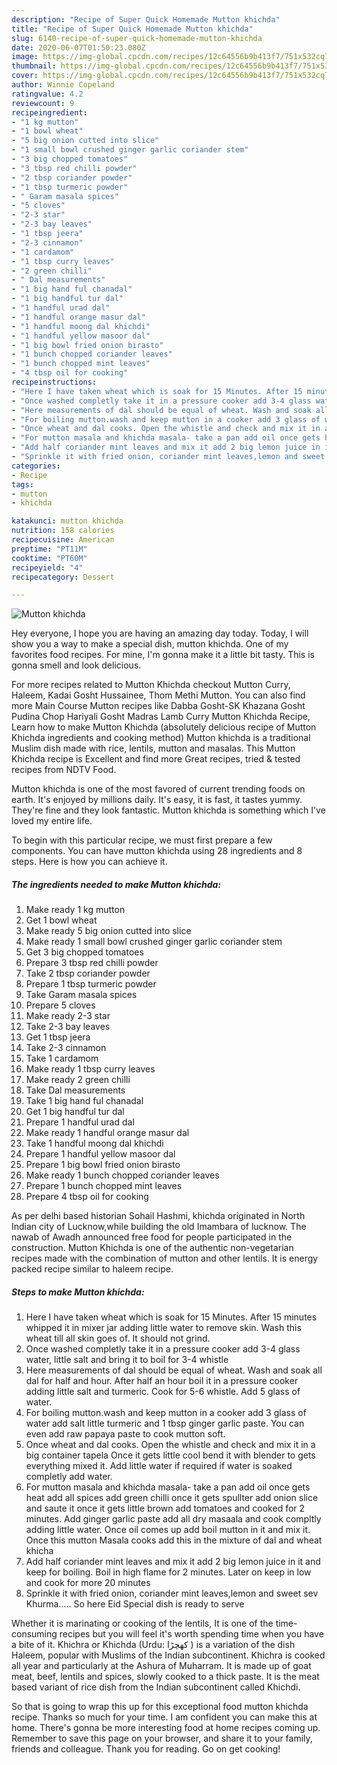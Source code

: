 ```yaml
---
description: "Recipe of Super Quick Homemade Mutton khichda"
title: "Recipe of Super Quick Homemade Mutton khichda"
slug: 6140-recipe-of-super-quick-homemade-mutton-khichda
date: 2020-06-07T01:50:23.080Z
image: https://img-global.cpcdn.com/recipes/12c64556b9b413f7/751x532cq70/mutton-khichda-recipe-main-photo.jpg
thumbnail: https://img-global.cpcdn.com/recipes/12c64556b9b413f7/751x532cq70/mutton-khichda-recipe-main-photo.jpg
cover: https://img-global.cpcdn.com/recipes/12c64556b9b413f7/751x532cq70/mutton-khichda-recipe-main-photo.jpg
author: Winnie Copeland
ratingvalue: 4.2
reviewcount: 9
recipeingredient:
- "1 kg mutton"
- "1 bowl wheat"
- "5 big onion cutted into slice"
- "1 small bowl crushed ginger garlic coriander stem"
- "3 big chopped tomatoes"
- "3 tbsp red chilli powder"
- "2 tbsp coriander powder"
- "1 tbsp turmeric powder"
- " Garam masala spices"
- "5 cloves"
- "2-3 star"
- "2-3 bay leaves"
- "1 tbsp jeera"
- "2-3 cinnamon"
- "1 cardamom"
- "1 tbsp curry leaves"
- "2 green chilli"
- " Dal measurements"
- "1 big hand ful chanadal"
- "1 big handful tur dal"
- "1 handful urad dal"
- "1 handful orange masur dal"
- "1 handful moong dal khichdi"
- "1 handful yellow masoor dal"
- "1 big bowl fried onion birasto"
- "1 bunch chopped coriander leaves"
- "1 bunch chopped mint leaves"
- "4 tbsp oil for cooking"
recipeinstructions:
- "Here I have taken wheat which is soak for 15 Minutes. After 15 minutes whipped it in mixer jar adding little water to remove skin. Wash this wheat till all skin goes of. It should not grind."
- "Once washed completly take it in a pressure cooker add 3-4 glass water, little salt and bring it to boil for 3-4 whistle"
- "Here measurements of dal should be equal of wheat. Wash and soak all dal for half and hour. After half an hour boil it in a pressure cooker adding little salt and turmeric. Cook for 5-6 whistle. Add 5 glass of water."
- "For boiling mutton.wash and keep mutton in a cooker add 3 glass of water add salt little turmeric and 1 tbsp ginger garlic paste. You can even add raw papaya paste to cook mutton soft."
- "Once wheat and dal cooks. Open the whistle and check and mix it in a big container tapela Once it gets little cool bend it with blender to gets everything mixed it. Add little water if required if water is soaked completly add water."
- "For mutton masala and khichda masala- take a pan add oil once gets heat add all spices add green chilli once it gets spullter add onion slice and saute it once it gets little brown add tomatoes and cooked for 2 minutes. Add ginger garlic paste add all dry masaala and cook compltly adding little water. Once oil comes up add boil mutton in it and mix it. Once this mutton Masala cooks add this in the mixture of dal and wheat khicha"
- "Add half coriander mint leaves and mix it add 2 big lemon juice in it and keep for boiling. Boil in high flame for 2 minutes. Later on keep in low and cook for more 20 minutes"
- "Sprinkle it with fried onion, coriander mint leaves,lemon and sweet sev Khurma..... So here Eid Special dish is ready to serve"
categories:
- Recipe
tags:
- mutton
- khichda

katakunci: mutton khichda 
nutrition: 158 calories
recipecuisine: American
preptime: "PT11M"
cooktime: "PT60M"
recipeyield: "4"
recipecategory: Dessert

---
```



![Mutton khichda](https://img-global.cpcdn.com/recipes/12c64556b9b413f7/751x532cq70/mutton-khichda-recipe-main-photo.jpg)

Hey everyone, I hope you are having an amazing day today. Today, I will show you a way to make a special dish, mutton khichda. One of my favorites food recipes. For mine, I'm gonna make it a little bit tasty. This is gonna smell and look delicious.

For more recipes related to Mutton Khichda checkout Mutton Curry, Haleem, Kadai Gosht Hussainee, Thom Methi Mutton. You can also find more Main Course Mutton recipes like Dabba Gosht-SK Khazana Gosht Pudina Chop Hariyali Gosht Madras Lamb Curry Mutton Khichda Recipe, Learn how to make Mutton Khichda (absolutely delicious recipe of Mutton Khichda ingredients and cooking method) Mutton khichda is a traditional Muslim dish made with rice, lentils, mutton and masalas. This Mutton Khichda recipe is Excellent and find more Great recipes, tried &amp; tested recipes from NDTV Food.

Mutton khichda is one of the most favored of current trending foods on earth. It's enjoyed by millions daily. It's easy, it is fast, it tastes yummy. They're fine and they look fantastic. Mutton khichda is something which I've loved my entire life.


To begin with this particular recipe, we must first prepare a few components. You can have mutton khichda using 28 ingredients and 8 steps. Here is how you can achieve it.

<!--inarticleads1-->

##### The ingredients needed to make Mutton khichda:

1. Make ready 1 kg mutton
1. Get 1 bowl wheat
1. Make ready 5 big onion cutted into slice
1. Make ready 1 small bowl crushed ginger garlic coriander stem
1. Get 3 big chopped tomatoes
1. Prepare 3 tbsp red chilli powder
1. Take 2 tbsp coriander powder
1. Prepare 1 tbsp turmeric powder
1. Take  Garam masala spices
1. Prepare 5 cloves
1. Make ready 2-3 star
1. Take 2-3 bay leaves
1. Get 1 tbsp jeera
1. Take 2-3 cinnamon
1. Take 1 cardamom
1. Make ready 1 tbsp curry leaves
1. Make ready 2 green chilli
1. Take  Dal measurements
1. Take 1 big hand ful chanadal
1. Get 1 big handful tur dal
1. Prepare 1 handful urad dal
1. Make ready 1 handful orange masur dal
1. Take 1 handful moong dal khichdi
1. Prepare 1 handful yellow masoor dal
1. Prepare 1 big bowl fried onion birasto
1. Make ready 1 bunch chopped coriander leaves
1. Prepare 1 bunch chopped mint leaves
1. Prepare 4 tbsp oil for cooking


As per delhi based historian Sohail Hashmi, khichda originated in North Indian city of Lucknow,while building the old Imambara of lucknow. The nawab of Awadh announced free food for people participated in the construction. Mutton Khichda is one of the authentic non-vegetarian recipes made with the combination of mutton and other lentils. It is energy packed recipe similar to haleem recipe. 

<!--inarticleads2-->

##### Steps to make Mutton khichda:

1. Here I have taken wheat which is soak for 15 Minutes. After 15 minutes whipped it in mixer jar adding little water to remove skin. Wash this wheat till all skin goes of. It should not grind.
1. Once washed completly take it in a pressure cooker add 3-4 glass water, little salt and bring it to boil for 3-4 whistle
1. Here measurements of dal should be equal of wheat. Wash and soak all dal for half and hour. After half an hour boil it in a pressure cooker adding little salt and turmeric. Cook for 5-6 whistle. Add 5 glass of water.
1. For boiling mutton.wash and keep mutton in a cooker add 3 glass of water add salt little turmeric and 1 tbsp ginger garlic paste. You can even add raw papaya paste to cook mutton soft.
1. Once wheat and dal cooks. Open the whistle and check and mix it in a big container tapela Once it gets little cool bend it with blender to gets everything mixed it. Add little water if required if water is soaked completly add water.
1. For mutton masala and khichda masala- take a pan add oil once gets heat add all spices add green chilli once it gets spullter add onion slice and saute it once it gets little brown add tomatoes and cooked for 2 minutes. Add ginger garlic paste add all dry masaala and cook compltly adding little water. Once oil comes up add boil mutton in it and mix it. Once this mutton Masala cooks add this in the mixture of dal and wheat khicha
1. Add half coriander mint leaves and mix it add 2 big lemon juice in it and keep for boiling. Boil in high flame for 2 minutes. Later on keep in low and cook for more 20 minutes
1. Sprinkle it with fried onion, coriander mint leaves,lemon and sweet sev Khurma..... So here Eid Special dish is ready to serve


Whether it is marinating or cooking of the lentils, It is one of the time-consuming recipes but you will feel it&#39;s worth spending time when you have a bite of it. Khichra or Khichda (Urdu: کھچڑا ‎) is a variation of the dish Haleem, popular with Muslims of the Indian subcontinent. Khichra is cooked all year and particularly at the Ashura of Muharram. It is made up of goat meat, beef, lentils and spices, slowly cooked to a thick paste. It is the meat based variant of rice dish from the Indian subcontinent called Khichdi. 

So that is going to wrap this up for this exceptional food mutton khichda recipe. Thanks so much for your time. I am confident you can make this at home. There's gonna be more interesting food at home recipes coming up. Remember to save this page on your browser, and share it to your family, friends and colleague. Thank you for reading. Go on get cooking!
